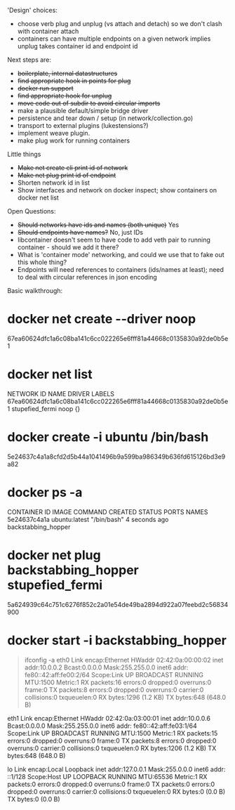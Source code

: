 'Design' choices:
- choose verb plug and unplug (vs attach and detach) so we don't clash with container attach
- containers can have multiple endpoints on a given network implies unplug takes container id and endpoint id

Next steps are:
- <s>boilerplate, internal datastructures</s>
- <s>find appropriate hook in points for plug</s>
- <s>docker run support</s>
- <s>find appropriate hook for unplug</s>
- <s>move code out of subdir to avoid circular imports</s>
- make a plausible default/simple bridge driver
- persistence and tear down / setup (in network/collection.go)
- transport to external plugins (lukestensions?)
- implement weave plugin.
- make plug work for running containers

Little things
- <s>Make net create cli print id of network</s>
- <s>Make net plug print id of endpoint</s>
- Shorten network id in list
- Show interfaces and network on docker inspect; show containers on docker net list

Open Questions:
- <s>Should networks have ids and names (both unique)</s> Yes
- <s>Should endpoints have names?</s> No, just IDs
- libcontainer doesn't seem to have code to add veth pair to running container - should we add it there?
- What is 'container mode' networking, and could we use that to fake out this whole thing?
- Endpoints will need references to containers (ids/names at least); need to deal with circular references in json encoding


Basic walkthrough:

# docker net create --driver noop
67ea60624dfc1a6c08ba141c6cc022265e6fff81a44668c0135830a92de0b5e1
# docker net list
NETWORK ID                                                         NAME                DRIVER              LABELS
67ea60624dfc1a6c08ba141c6cc022265e6fff81a44668c0135830a92de0b5e1   stupefied_fermi     noop                {}
# docker create -i ubuntu /bin/bash
5e24637c4a1a8cfd2d5b44a1041496b9a599ba986349b636fd615126bd3e9a82
# docker ps -a
CONTAINER ID        IMAGE               COMMAND             CREATED             STATUS              PORTS               NAMES
5e24637c4a1a        ubuntu:latest       "/bin/bash"         4 seconds ago                                               backstabbing_hopper
# docker net plug backstabbing_hopper stupefied_fermi
5a624939c64c751c6276f852c2a01e54de49ba2894d922a07feebd2c56834900
# docker start -i backstabbing_hopper
>
> ifconfig -a
eth0      Link encap:Ethernet  HWaddr 02:42:0a:00:00:02
          inet addr:10.0.0.2  Bcast:0.0.0.0  Mask:255.255.0.0
          inet6 addr: fe80::42:aff:fe00:2/64 Scope:Link
          UP BROADCAST RUNNING  MTU:1500  Metric:1
          RX packets:16 errors:0 dropped:0 overruns:0 frame:0
          TX packets:8 errors:0 dropped:0 overruns:0 carrier:0
          collisions:0 txqueuelen:0
          RX bytes:1296 (1.2 KB)  TX bytes:648 (648.0 B)

eth1      Link encap:Ethernet  HWaddr 02:42:0a:03:00:01
          inet addr:10.0.0.6  Bcast:0.0.0.0  Mask:255.255.0.0
          inet6 addr: fe80::42:aff:fe03:1/64 Scope:Link
          UP BROADCAST RUNNING  MTU:1500  Metric:1
          RX packets:15 errors:0 dropped:0 overruns:0 frame:0
          TX packets:8 errors:0 dropped:0 overruns:0 carrier:0
          collisions:0 txqueuelen:0
          RX bytes:1206 (1.2 KB)  TX bytes:648 (648.0 B)

lo        Link encap:Local Loopback
          inet addr:127.0.0.1  Mask:255.0.0.0
          inet6 addr: ::1/128 Scope:Host
          UP LOOPBACK RUNNING  MTU:65536  Metric:1
          RX packets:0 errors:0 dropped:0 overruns:0 frame:0
          TX packets:0 errors:0 dropped:0 overruns:0 carrier:0
          collisions:0 txqueuelen:0
          RX bytes:0 (0.0 B)  TX bytes:0 (0.0 B)
